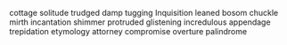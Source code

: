 cottage
solitude
trudged
damp
tugging
Inquisition
leaned
bosom
chuckle
mirth
incantation
shimmer
protruded
glistening
incredulous
appendage
trepidation
etymology
attorney
compromise
overture
palindrome